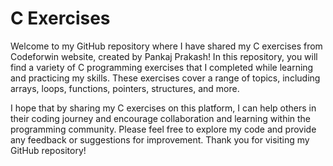 # C Exercises

Welcome to my GitHub repository where I have shared my C exercises from Codeforwin website, created by Pankaj Prakash! In this repository, you will find a variety of C programming exercises that I completed while learning and practicing my skills. These exercises cover a range of topics, including arrays, loops, functions, pointers, structures, and more.

I hope that by sharing my C exercises on this platform, I can help others in their coding journey and encourage collaboration and learning within the programming community. Please feel free to explore my code and provide any feedback or suggestions for improvement. Thank you for visiting my GitHub repository!
